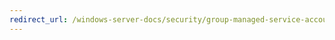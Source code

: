 ```yaml
---
redirect_url: /windows-server-docs/security/group-managed-service-accounts/security-options/Audit-Shut-down-system-immediately-if-unable-to-log-security-audits.md
---
```

